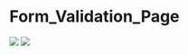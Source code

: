 # Form_Validation_Page

![]( https://pbs.twimg.com/media/FdB1DmDXwAAlYfK?format=png&name=360x360 )
![](https://pbs.twimg.com/media/Fc_ajiMXkAALsZc?format=png&name=360x360)
